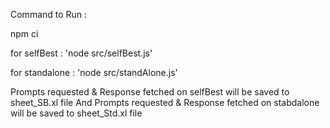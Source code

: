 Command to Run : 

npm ci
  
  for selfBest : 'node src/selfBest.js'
  
  for standalone : 'node src/standAlone.js'


Prompts requested & Response fetched on selfBest will be saved to sheet_SB.xl file
And Prompts requested & Response fetched on stabdalone will be saved to sheet_Std.xl file
